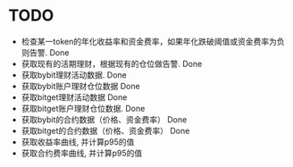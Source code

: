 # TODO

* 检查某一token的年化收益率和资金费率，如果年化跌破阈值或资金费率为负则告警.  Done
* 获取现有的活期理财，根据现有的仓位做告警. Done
* 获取bybit理财活动数据. Done
* 获取bybit账户理财仓位数据  Done
* 获取bitget理财活动数据 Done
* 获取bitget账户理财仓位数据. Done
* 获取bybit的合约数据（价格、资金费率） Done
* 获取bitget的合约数据（价格、资金费率） Done
* 获取收益率曲线, 并计算p95的值
* 获取合约费率曲线, 并计算p95的值
